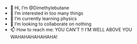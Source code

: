 - 👋 Hi, I’m @Dimethylebutane
- 👀 I’m interested in too many things
- 🌱 I’m currently learning physics
- 💞️ I’m looking to collaborate on nothing
- 📫 How to reach me: YOU CAN'T !! I'M WELL ABOVE YOU WAHAHAHAHAHAHA!

<!---
dymethylebutane/dymethylebutane is a ✨ special ✨ repository because its `README.md` (this file) appears on your GitHub profile.
You can click the Preview link to take a look at your changes.
--->
